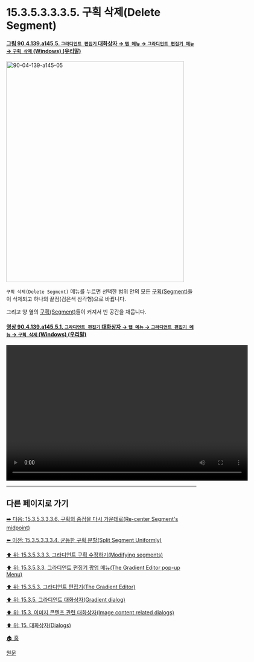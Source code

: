 # 15.3.5.3.3.3.5. 구획 삭제(Delete Segment)

<a id="90-04-139-a145-05"></a>

#### [그림 90.4.139.a145.5. `그라디언트 편집기` 대화상자 → `탭 메뉴` → `그라디언트 편집기 메뉴` → `구획 삭제` (Windows) (우리말)](./90-04-0139-gradient_editor.md#90-04-139-a145-05)
<img width="471" height="586" alt="90-04-139-a145-05" src="https://github.com/user-attachments/assets/28dfa5e8-ee32-4ba4-936d-75a139a1d6f9" />

`구획 삭제(Delete Segment)` 메뉴를 누르면 선택한 범위 안의 모든 [구획(Segment)](./19-glossaryx-segment.md)들이 삭제되고 하나의 끝점(검은색 삼각형)으로 바뀝니다.

그리고 양 옆의 [구획(Segment)](./19-glossaryx-segment.md)들이 커져서 빈 공간을 채웁니다.

<a id="90-04-139-a145-05-01"></a>

#### [영상 90.4.139.a145.5.1. `그라디언트 편집기` 대화상자 → `탭 메뉴` → `그라디언트 편집기 메뉴` → `구획 삭제` (Windows) (우리말)](./90-04-0139-gradient_editor.md#90-04-139-a145-05-01)
<video controls="controls" width="640" height="360" src="https://github.com/user-attachments/assets/b8566ed8-30be-429d-af5d-129bdb05ad3b"></video>

***

## 다른 페이지로 가기

[➡️ 다음: 15.3.5.3.3.3.6. 구획의 중점을 다시 가운데로(Re-center Segment's midpoint)](./15-03-05-03-03-03-06-recenter_segment_midpoint.md)

[⬅️ 이전: 15.3.5.3.3.3.4. 균등한 구획 분할(Split Segment Uniformly)](./15-03-05-03-03-03-04-split_segment_uniformly.md)

[⬆️ 위: 15.3.5.3.3.3. 그라디언트 구획 수정하기(Modifying segments)](./15-03-05-03-03-03-00-modifying_segments.md)

[⬆️ 위: 15.3.5.3.3. 그라디언트 편집기 팝업 메뉴(The Gradient Editor pop-up Menu)](./15-03-05-03-03-00-the_gradient_editor_pop_up_menu.md)

[⬆️ 위: 15.3.5.3. 그라디언트 편집기(The Gradient Editor)](./15-03-05-03-00-the_gradient_editor.md)

[⬆️ 위: 15.3.5. 그라디언트 대화상자(Gradient dialog)](./15-03-05-00-gradient_dialog.md)

[⬆️ 위: 15.3. 이미지 콘텐츠 관련 대화상자(Image content related dialogs)](./15-03-00-image-content-related-dialogs.md)

[⬆️ 위: 15. 대화상자(Dialogs)](./15-00-dialogs.md)

[🏠 홈](./00-home.md)

[원문](https://docs.gimp.org/2.10/ko/gimp-gradient-dialog.html#gimp-gradient-editor-dialog-menu)